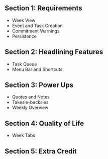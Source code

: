 ## Section 1: Requirements
- Week View
- Event and Task Creation
- Commitment Warnings
- Persistence

## Section 2: Headlining Features
- Task Queue
- Menu Bar and Shortcuts

## Section 3: Power Ups
- Quotes and Notes
- Takesie-backsies
- Weekly Overview

## Section 4: Quality of Life
- Week Tabs

## Section 5: Extra Credit

